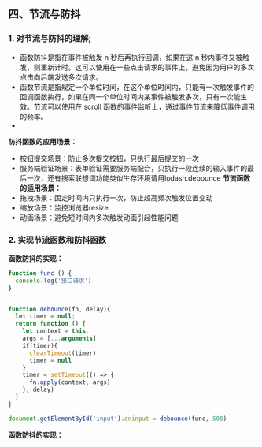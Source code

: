 ## 四、节流与防抖
### 1. 对节流与防抖的理解;
- 函数防抖是指在事件被触发 n 秒后再执行回调，如果在这 n 秒内事件又被触发，则重新计时。这可以使用在一些点击请求的事件上，避免因为用户的多次点击向后端发送多次请求。
- 函数节流是指规定一个单位时间，在这个单位时间内，只能有一次触发事件的回调函数执行，如果在同一个单位时间内某事件被触发多次，只有一次能生效。节流可以使用在 scroll 函数的事件监听上，通过事件节流来降低事件调用的频率。
- 

<strong>防抖函数的应用场景：</strong>
- 按钮提交场景：防⽌多次提交按钮，只执⾏最后提交的⼀次
- 服务端验证场景：表单验证需要服务端配合，只执⾏⼀段连续的输⼊事件的最后⼀次，还有搜索联想词功能类似⽣存环境请⽤lodash.debounce
<strong>节流函数的适⽤场景：</strong>
- 拖拽场景：固定时间内只执⾏⼀次，防⽌超⾼频次触发位置变动
- 缩放场景：监控浏览器resize
- 动画场景：避免短时间内多次触发动画引起性能问题

### 2. 实现节流函数和防抖函数
<strong>函数防抖的实现：</strong>

```typescript
function func () {
  console.log('接口请求')
}


function debounce(fn, delay){
  let timer = null;
  return function () {
    let context = this,
    args = [...arguments]
    if(timer){
      clearTimeout(timer)
      timer = null
    }
    timer = setTimeout(() => {
      fn.apply(context, args)
    }, delay)
  }
}

document.getElementById('input').oninput = debounce(func, 500)
```

<strong>函数防抖的实现：</strong>
